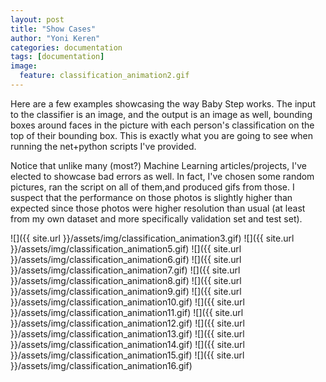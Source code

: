 ```yaml
---
layout: post
title: "Show Cases"
author: "Yoni Keren"
categories: documentation
tags: [documentation]
image:
  feature: classification_animation2.gif
---
```


Here are a few examples showcasing the way Baby Step works.
The input to the classifier is an image, and the output is an image as well, bounding boxes around faces in the picture with each person's classification on the top of their bounding box.
This is exactly what you are going to see when running the net+python scripts I've provided.

Notice that unlike many (most?) Machine Learning articles/projects, I've elected to showcase bad errors as well.
In fact, I've chosen some random pictures, ran the script on all of them,and produced gifs from those.
I suspect that the performance on those photos is slightly higher than expected since those photos were higher resolution than usual (at least from my own dataset and more specifically validation set and test set).

![]({{ site.url }}/assets/img/classification_animation3.gif)
![]({{ site.url }}/assets/img/classification_animation5.gif)
![]({{ site.url }}/assets/img/classification_animation6.gif)
![]({{ site.url }}/assets/img/classification_animation7.gif)
![]({{ site.url }}/assets/img/classification_animation8.gif)
![]({{ site.url }}/assets/img/classification_animation9.gif)
![]({{ site.url }}/assets/img/classification_animation10.gif)
![]({{ site.url }}/assets/img/classification_animation11.gif)
![]({{ site.url }}/assets/img/classification_animation12.gif)
![]({{ site.url }}/assets/img/classification_animation13.gif)
![]({{ site.url }}/assets/img/classification_animation14.gif)
![]({{ site.url }}/assets/img/classification_animation15.gif)
![]({{ site.url }}/assets/img/classification_animation16.gif)

